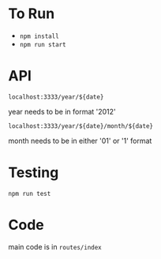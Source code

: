 # To Run 

- `npm install`
- `npm run start`

# API

`localhost:3333/year/${date}`

year needs to be in format '2012'

`localhost:3333/year/${date}/month/${date}`

month needs to be in either '01' or '1' format

# Testing

`npm run test`

# Code

main code is in `routes/index`
